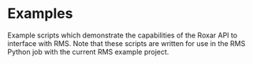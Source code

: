 # Examples
Example scripts which demonstrate the capabilities of the Roxar API to interface with RMS. Note that these scripts are written for use in the RMS Python job with the current RMS example project.
